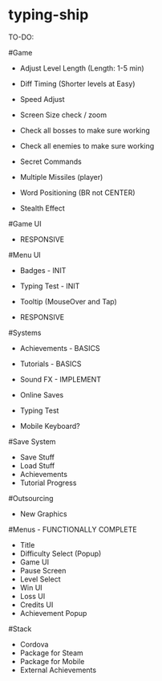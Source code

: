 # typing-ship

TO-DO:

#Game
- Adjust Level Length (Length: 1-5 min)
- Diff Timing (Shorter levels at Easy)
- Speed Adjust
- Screen Size check / zoom

- Check all bosses to make sure working
- Check all enemies to make sure working
- Secret Commands

- Multiple Missiles (player)
- Word Positioning (BR not CENTER)

- Stealth Effect

#Game UI
- RESPONSIVE

#Menu UI
- Badges - INIT
- Typing Test - INIT
- Tooltip (MouseOver and Tap)

- RESPONSIVE

#Systems
- Achievements - BASICS
- Tutorials - BASICS
- Sound FX - IMPLEMENT
- Online Saves
- Typing Test

- Mobile Keyboard?

#Save System
- Save Stuff
- Load Stuff
- Achievements
- Tutorial Progress

#Outsourcing
- New Graphics

#Menus - FUNCTIONALLY COMPLETE
- Title
- Difficulty Select (Popup)
- Game UI
- Pause Screen
- Level Select
- Win UI
- Loss UI
- Credits UI
- Achievement Popup

#Stack
- Cordova
- Package for Steam
- Package for Mobile
- External Achievements